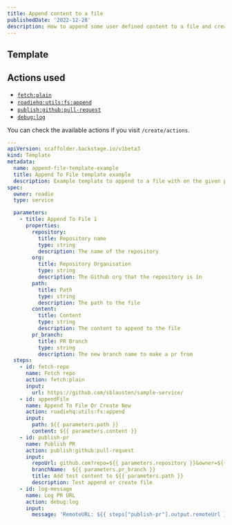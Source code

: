 ```yaml
---
title: Append content to a file
publishedDate: '2022-12-28'
description: How to append some user defined content to a file and create a new file if it doesn't exist
---
```


## Template

## Actions used

- [`fetch:plain`](https://github.com/backstage/backstage/blob/54b9f073d13d878fce652c9ec8b8cdfc5fd85c6a/plugins/scaffolder-backend/src/scaffolder/actions/builtin/fetch/template.ts)
- [`roadiehq:utils:fs:append`](https://github.com/backstage/backstage/blob/54b9f073d13d878fce652c9ec8b8cdfc5fd85c6a/plugins/scaffolder-backend/src/scaffolder/actions/builtin/filesystem/rename.ts)
- [`publish:github:pull-request`](https://github.com/backstage/backstage/blob/54b9f073d13d878fce652c9ec8b8cdfc5fd85c6a/plugins/scaffolder-backend/src/scaffolder/actions/builtin/publish/githubPullRequest.ts)
- [`debug:log`](https://github.com/backstage/backstage/blob/54b9f073d13d878fce652c9ec8b8cdfc5fd85c6a/plugins/scaffolder-backend/src/scaffolder/actions/builtin/debug/log.ts)

You can check the available actions if you visit `/create/actions`.


```yaml
---
apiVersion: scaffolder.backstage.io/v1beta3
kind: Template
metadata:
  name: append-file-template-example
  title: Append To File template example
  description: Example template to append to a file with on the given path with the given content in the workspace.
spec:
  owner: roadie
  type: service

  parameters:
    - title: Append To File 1
      properties:
        repository:
          title: Repository name
          type: string
          description: The name of the repository
        org:
          title: Repository Organisation
          type: string
          description: The Github org that the repository is in
        path:
          title: Path
          type: string
          description: The path to the file
        content:
          title: Content
          type: string
          description: The content to append to the file
        pr_branch:
          title: PR Branch
          type: string
          description: The new branch name to make a pr from
  steps:
    - id: fetch-repo
      name: Fetch repo
      action: fetch:plain
      input:
        url: https://github.com/sblausten/sample-service/
    - id: appendFile
      name: Append To File Or Create New
      action: roadiehq:utils:fs:append
      input:
        path: ${{ parameters.path }}
        content: ${{ parameters.content }}
    - id: publish-pr
      name: Publish PR
      action: publish:github:pull-request
      input:
        repoUrl: github.com?repo=${{ parameters.repository }}&owner=${{ parameters.org }}
        branchName:  ${{ parameters.pr_branch }}
        title: Add test content to ${{ parameters.path }}
        description: Test append or create file
    - id: log-message
      name: Log PR URL
      action: debug:log
      input:
        message: 'RemoteURL: ${{ steps["publish-pr"].output.remoteUrl }}'
```